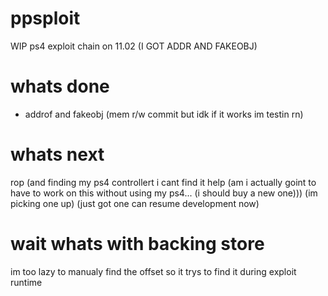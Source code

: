 # ppsploit
WIP ps4 exploit chain on 11.02 (I GOT ADDR AND FAKEOBJ)
# whats done
- addrof and fakeobj (mem r/w commit but idk if it works im testin rn)
# whats next
rop (and finding my ps4 controllert i cant find it help (am i actually goint to have to work on this without using my ps4... (i should buy a new one))) (im picking one up) (just got one can resume development now)
# wait whats with backing store
im too lazy to manualy find the offset so it trys to find it during exploit runtime
